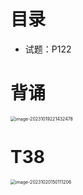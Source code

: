 # 目录

* 试题：P122



# 背诵

<img src="https://cvp.oss-cn-shanghai.aliyuncs.com/picgo/202310192214534.png" alt="image-20231019221432478" style="zoom:50%;" />







# T38

<img src="https://cvp.oss-cn-shanghai.aliyuncs.com/picgo/202310201501282.png" alt="image-20231020150111206" style="zoom: 50%;" />





